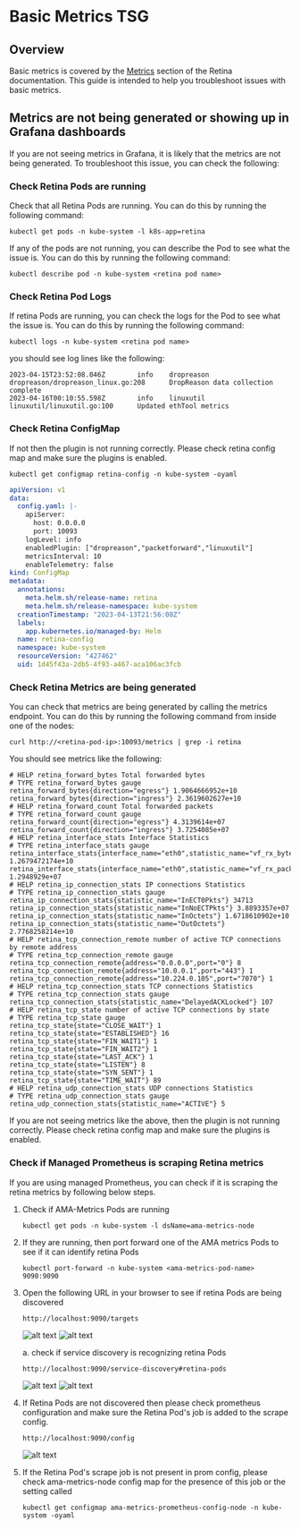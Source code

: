 # Basic Metrics TSG

## Overview

Basic metrics is covered by the [Metrics](../metrics/basic.md) section of the Retina documentation. This guide is intended to help you troubleshoot issues with basic metrics.

## Metrics are not being generated or showing up in Grafana dashboards

If you are not seeing metrics in Grafana, it is likely that the metrics are not being generated. To troubleshoot this issue, you can check the following:

### Check Retina Pods are running

Check that all Retina Pods are running. You can do this by running the following command:

```shell
kubectl get pods -n kube-system -l k8s-app=retina
```

If any of the pods are not running, you can describe the Pod to see what the issue is. You can do this by running the following command:

```shell
kubectl describe pod -n kube-system <retina pod name>
```

### Check Retina Pod Logs

If retina Pods are running, you can check the logs for the Pod to see what the issue is. You can do this by running the following command:

```shell
kubectl logs -n kube-system <retina pod name>
```

you should see log lines like the following:

```shell
2023-04-15T23:52:08.046Z        info    dropreason      dropreason/dropreason_linux.go:208      DropReason data collection complete
2023-04-16T00:10:55.598Z        info    linuxutil       linuxutil/linuxutil.go:100      Updated ethTool metrics
```

### Check Retina ConfigMap

If not then the plugin is not running correctly. Please check retina config map and make sure the plugins is enabled.

```shell
kubectl get configmap retina-config -n kube-system -oyaml
```

```yaml
apiVersion: v1
data:
  config.yaml: |-
    apiServer:
      host: 0.0.0.0
      port: 10093
    logLevel: info
    enabledPlugin: ["dropreason","packetforward","linuxutil"]
    metricsInterval: 10
    enableTelemetry: false
kind: ConfigMap
metadata:
  annotations:
    meta.helm.sh/release-name: retina
    meta.helm.sh/release-namespace: kube-system
  creationTimestamp: "2023-04-13T21:56:08Z"
  labels:
    app.kubernetes.io/managed-by: Helm
  name: retina-config
  namespace: kube-system
  resourceVersion: "427462"
  uid: 1d45f43a-2db5-4f93-a467-aca106ac3fcb
  ```

### Check Retina Metrics are being generated

You can check that metrics are being generated by calling the metrics endpoint. You can do this by running the following command from inside one of the nodes:

```shell
curl http://<retina-pod-ip>:10093/metrics | grep -i retina
```

You should see metrics like the following:

```shell
# HELP retina_forward_bytes Total forwarded bytes
# TYPE retina_forward_bytes gauge
retina_forward_bytes{direction="egress"} 1.9064666952e+10
retina_forward_bytes{direction="ingress"} 2.3619602627e+10
# HELP retina_forward_count Total forwarded packets
# TYPE retina_forward_count gauge
retina_forward_count{direction="egress"} 4.3139614e+07
retina_forward_count{direction="ingress"} 3.7254085e+07
# HELP retina_interface_stats Interface Statistics
# TYPE retina_interface_stats gauge
retina_interface_stats{interface_name="eth0",statistic_name="vf_rx_bytes"} 1.2679472174e+10
retina_interface_stats{interface_name="eth0",statistic_name="vf_rx_packets"} 1.2948929e+07
# HELP retina_ip_connection_stats IP connections Statistics
# TYPE retina_ip_connection_stats gauge
retina_ip_connection_stats{statistic_name="InECT0Pkts"} 34713
retina_ip_connection_stats{statistic_name="InNoECTPkts"} 3.8893357e+07
retina_ip_connection_stats{statistic_name="InOctets"} 1.6718610902e+10
retina_ip_connection_stats{statistic_name="OutOctets"} 2.7768258214e+10
# HELP retina_tcp_connection_remote number of active TCP connections by remote address
# TYPE retina_tcp_connection_remote gauge
retina_tcp_connection_remote{address="0.0.0.0",port="0"} 8
retina_tcp_connection_remote{address="10.0.0.1",port="443"} 1
retina_tcp_connection_remote{address="10.224.0.105",port="7070"} 1
# HELP retina_tcp_connection_stats TCP connections Statistics
# TYPE retina_tcp_connection_stats gauge
retina_tcp_connection_stats{statistic_name="DelayedACKLocked"} 107
# HELP retina_tcp_state number of active TCP connections by state
# TYPE retina_tcp_state gauge
retina_tcp_state{state="CLOSE_WAIT"} 1
retina_tcp_state{state="ESTABLISHED"} 16
retina_tcp_state{state="FIN_WAIT1"} 1
retina_tcp_state{state="FIN_WAIT2"} 1
retina_tcp_state{state="LAST_ACK"} 1
retina_tcp_state{state="LISTEN"} 8
retina_tcp_state{state="SYN_SENT"} 1
retina_tcp_state{state="TIME_WAIT"} 89
# HELP retina_udp_connection_stats UDP connections Statistics
# TYPE retina_udp_connection_stats gauge
retina_udp_connection_stats{statistic_name="ACTIVE"} 5
```

If you are not seeing metrics like the above, then the plugin is not running correctly. Please check retina config map and make sure the plugins is enabled.

### Check if Managed Prometheus is scraping Retina metrics

If you are using managed Prometheus, you can check if it is scraping the retina metrics by following below steps.

1. Check if AMA-Metrics Pods are running

    ```shell
    kubectl get pods -n kube-system -l dsName=ama-metrics-node
    ```

2. If they are running, then port forward one of the AMA metrics Pods to see if it can identify retina Pods

    ```shell
    kubectl port-forward -n kube-system <ama-metrics-pod-name> 9090:9090
    ```

3. Open the following URL in your browser to see if retina Pods are being discovered

    ```shell
    http://localhost:9090/targets
    ```

    ![alt text](imgs/prometheus-retina-targets1.png)
    ![alt text](imgs/prometheus-retina-targets2.png)

    a. check if service discovery is recognizing retina Pods

    ```shell
    http://localhost:9090/service-discovery#retina-pods
    ```

    ![alt text](imgs/prom-retina-service-discovery1.png)
    ![alt text](imgs/prom-retina-service-discovery2.png)

4. If Retina Pods are not discovered then please check prometheus configuration and make sure the Retina Pod's job is added to the scrape config.

    ```shell
    http://localhost:9090/config
    ```

    ![alt text](imgs/prom-retina-config.png)

5. If the Retina Pod's scrape job is not present in prom config, please check ama-metrics-node config map for the presence of this job or the setting called

    ```shell
    kubectl get configmap ama-metrics-prometheus-config-node -n kube-system -oyaml
    ```
